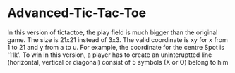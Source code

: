# Advanced-Tic-Tac-Toe

In this version of tictactoe, the play field is much bigger than the original
game. The size is 21x21 instead of 3x3. The valid coordinate is xy for x
from 1 to 21 and y from a to u. For example, the coordinate for the centre Spot
is '11k'.
    To win in this version, a player has to create an uninteruptted line
(horizontal, vertical or diagonal) consist of 5 symbols (X or O) belong to him
